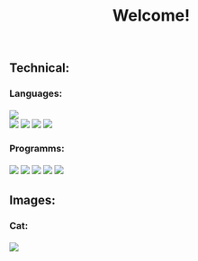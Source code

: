 <h1 align = "center">Welcome!<br><br>
 
<h2>Technical:<br>
<h3>Languages:<br><br>
<img src = "https://github-readme-stats.vercel.app/api/top-langs/?username=greydatlenght&layout=compact">
<div>
 <img src = "https://camo.githubusercontent.com/b4385df332a8388555b70eaa0281f547690043483bb511483394dc227f4d63ad/68747470733a2f2f696d672e736869656c64732e696f2f62616467652f2d4a6176615363726970742d3333333333333f7374796c653d666f722d7468652d6261646765266c6f676f3d6a617661736372697074" style="max-width: 100%;">
 <img src = "https://camo.githubusercontent.com/01d63b85d7f578500992563f534bfea8da5ad523c963a1e6581a920444370cba/68747470733a2f2f696d672e736869656c64732e696f2f62616467652f2d507974686f6e2d3333333333333f7374796c653d666f722d7468652d6261646765266c6f676f3d707974686f6e" style="max-width: 100%;">
 <img src = "https://camo.githubusercontent.com/e9829fca409a6a4e7a65883a56c5f3e745a3ad04b476f4355d710057520b0fdc/68747470733a2f2f696d672e736869656c64732e696f2f62616467652f2d48544d4c352d3333333333333f7374796c653d666f722d7468652d6261646765266c6f676f3d48544d4c35" style="max-width: 100%;">
 <img src = "https://camo.githubusercontent.com/4b36f9d594c5fe41748c50da564019a4ad479ac6fc40706cec3d1d35379b42bd/68747470733a2f2f696d672e736869656c64732e696f2f62616467652f2d4353532d3333333333333f7374796c653d666f722d7468652d6261646765266c6f676f3d43535333266c6f676f436f6c6f723d313537324236" style="max-width: 100%;">
</div>
<h3>Programms:<br><br> 
<div>
 <img src = "https://cdn.discordapp.com/attachments/1015343850958626856/1064575606563553380/Figma-Dark.png" style="max-width: 30px; max-height: 30px;">
 <img src = "https://cdn.discordapp.com/attachments/1015343850958626856/1064575907202859088/Photoshop.png" style="max-width: 30px; max-height: 30px;">
 <img src = "https://cdn.discordapp.com/attachments/1015343850958626856/1064576114468589638/VisualStudio-Dark.png" style="max-width: 30px; max-height: 30px;">
 <img src = "https://cdn.discordapp.com/attachments/1015343850958626856/1064576370010767371/VSCode-Dark.png" style="max-width: 30px; max-height: 30px;">
 <img src = "https://cdn.discordapp.com/attachments/1015343850958626856/1064576213865201764/Atom.png" style="max-width: 30px; max-height: 30px;">
</div>
<h2>Images:<br>
 <h3>Cat:<br><br>
 <img src = "https://cdn.discordapp.com/attachments/979036650757820457/1064559788689727528/image.png" style = "min-width: 100%;">
  
  
<!--
**greydatlenght/greydatlenght** is a ✨ _special_ ✨ repository because its `README.md` (this file) appears on your GitHub profile.

Here are some ideas to get you started:

- 🔭 I’m currently working on ...
- 🌱 I’m currently learning ...
- 👯 I’m looking to collaborate on ...
- 🤔 I’m looking for help with ...
- 💬 Ask me about ...
- 📫 How to reach me: ...
- 😄 Pronouns: ...
- ⚡ Fun fact: ...
-->
